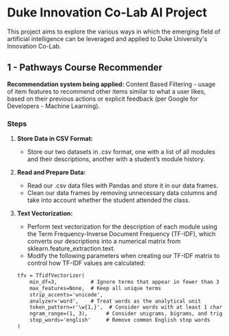# Duke Innovation Co-Lab AI Project

This project aims to explore the various ways in which the emerging field of artificial intelligence can be leveraged and applied to Duke University's Innovation Co-Lab.

## 1 - Pathways Course Recommender

**Recommendation system being applied:** Content Based Filtering - usage of item features to recommend other items similar to what a user likes, based on their previous actions or explicit feedback (per Google for Developers - Machine Learning).

### Steps

1. **Store Data in CSV Format:** 
   - Store our two datasets in .csv format, one with a list of all modules and their descriptions, another with a student’s module history.

2. **Read and Prepare Data:** 
   - Read our .csv data files with Pandas and store it in our data frames.
   - Clean our data frames by removing unnecessary data columns and take into account whether the student attended the class.

3. **Text Vectorization:** 
   - Perform text vectorization for the description of each module using the Term Frequency-Inverse Document Frequency (TF-IDF), which converts our descriptions into a numerical matrix from sklearn.feature_extraction.text.
   - Modify the following parameters when creating our TF-IDF matrix to control how TF-IDF values are calculated:

   ```markdown
   tfv = TfidfVectorizer(
       min_df=3,           # Ignore terms that appear in fewer than 3 descriptions
       max_features=None,  # Keep all unique terms
       strip_accents='unicode',
       analyzer='word',    # Treat words as the analytical unit
       token_pattern=r'\w{1,}',  # Consider words with at least 1 character
       ngram_range=(1, 3),      # Consider unigrams, bigrams, and trigrams
       stop_words='english'     # Remove common English stop words
   )
